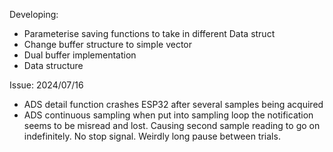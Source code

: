 Developing:
- Parameterise saving functions to take in different Data struct
- Change buffer structure to simple vector
- Dual buffer implementation
- Data structure 

Issue:
2024/07/16
- ADS detail function crashes ESP32 after several samples being acquired
- ADS continuous sampling when put into sampling loop the notification seems to be misread and lost. Causing second sample reading to go on indefinitely. No stop signal. Weirdly long pause between trials.